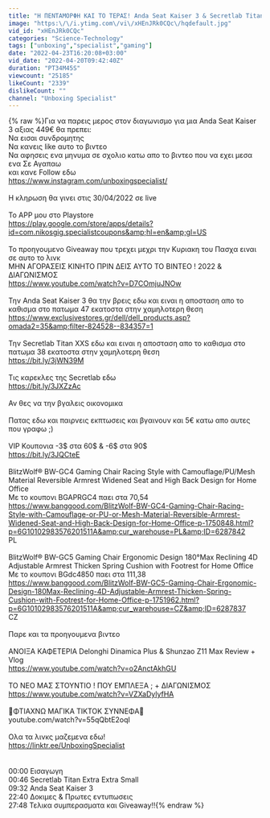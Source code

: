 ```yaml
---
title: "Η ΠΕΝΤΑΜΟΡΦΗ ΚΑΙ ΤΟ ΤΕΡΑΣ! Anda Seat Kaiser 3 & Secretlab Titan XXS"
image: "https:\/\/i.ytimg.com\/vi\/xHEnJRk0CQc\/hqdefault.jpg"
vid_id: "xHEnJRk0CQc"
categories: "Science-Technology"
tags: ["unboxing","specialist","gaming"]
date: "2022-04-23T16:20:08+03:00"
vid_date: "2022-04-20T09:42:40Z"
duration: "PT34M45S"
viewcount: "25185"
likeCount: "2339"
dislikeCount: ""
channel: "Unboxing Specialist"
---
```

{% raw %}Για να παρεις μερος στον διαγωνισμο για μια Anda Seat Kaiser 3 αξιας 449€ θα πρεπει:<br />Να εισαι συνδρομητης<br />Να κανεις like αυτο το βιντεο<br />Να αφησεις ενα μηνυμα σε σχολιο κατω απο το βιντεο που να εχει μεσα ενα    Σε Αγαπαω <br />και κανε Follow εδω <br /><a rel="nofollow" target="blank" href="https://www.instagram.com/unboxingspecialist/">https://www.instagram.com/unboxingspecialist/</a><br /><br />Η κληρωση θα γινει στις 30/04/2022 σε live<br /><br />Το APP μου στο Playstore<br /><a rel="nofollow" target="blank" href="https://play.google.com/store/apps/details?id=com.nikosgig.specialistcoupons&amp;hl=en&amp;gl=US">https://play.google.com/store/apps/details?id=com.nikosgig.specialistcoupons&amp;hl=en&amp;gl=US</a><br /><br />Το προηγουμενο Giveaway που τρεχει μεχρι την Κυριακη του Πασχα ειναι σε αυτο το λινκ <br />ΜΗΝ ΑΓΟΡΑΣΕΙΣ ΚΙΝΗΤΟ ΠΡΙΝ ΔΕΙΣ ΑΥΤΟ ΤΟ ΒΙΝΤΕΟ ! 2022 &amp; ΔΙΑΓΩΝΙΣΜΟΣ<br /><a rel="nofollow" target="blank" href="https://www.youtube.com/watch?v=D7COmjuJNOw">https://www.youtube.com/watch?v=D7COmjuJNOw</a><br /><br />Την Anda Seat Kaiser 3 θα την βρεις εδω και ειναι η αποσταση απο το καθισμα στο πατωμα 47 εκατοστα στην χαμηλοτερη θεση<br /><a rel="nofollow" target="blank" href="https://www.exclusivestores.gr/dell/dell_products.asp?omada2=35&amp;filter-824528--834357=1">https://www.exclusivestores.gr/dell/dell_products.asp?omada2=35&amp;filter-824528--834357=1</a><br /><br />Την Secretlab Titan XXS εδω και ειναι η αποσταση απο το καθισμα στο πατωμα 38 εκατοστα στην χαμηλοτερη θεση<br /><a rel="nofollow" target="blank" href="https://bit.ly/3jWN39M">https://bit.ly/3jWN39M</a><br /><br />Τις καρεκλες της Secretlab  εδω <br /><a rel="nofollow" target="blank" href="https://bit.ly/3JXZzAc">https://bit.ly/3JXZzAc</a><br /><br />Αν θες να την βγαλεις οικονομικα <br /><br />Πατας εδω και παιρνεις εκπτωσεις και βγαινουν και 5€ κατω απο αυτες που γραφω  ;) <br /><br />VIP Κουπονια  -3$ στα 60$ &amp; -6$ στα 90$ <br /><a rel="nofollow" target="blank" href="https://bit.ly/3JQCteE">https://bit.ly/3JQCteE</a><br /><br />BlitzWolf® BW-GC4 Gaming Chair Racing Style with Camouflage/PU/Mesh Material Reversible Armrest Widened Seat and High Back Design for Home Office <br />Με το κουπονι BGAPRGC4 παει στα 70,54 <br /><a rel="nofollow" target="blank" href="https://www.banggood.com/BlitzWolf-BW-GC4-Gaming-Chair-Racing-Style-with-Camouflage-or-PU-or-Mesh-Material-Reversible-Armrest-Widened-Seat-and-High-Back-Design-for-Home-Office-p-1750848.html?p=6G10102983576201511A&amp;cur_warehouse=PL&amp;ID=6287842">https://www.banggood.com/BlitzWolf-BW-GC4-Gaming-Chair-Racing-Style-with-Camouflage-or-PU-or-Mesh-Material-Reversible-Armrest-Widened-Seat-and-High-Back-Design-for-Home-Office-p-1750848.html?p=6G10102983576201511A&amp;cur_warehouse=PL&amp;ID=6287842</a> <br />PL<br /><br />BlitzWolf® BW-GC5 Gaming Chair Ergonomic Design 180°Max Reclining 4D Adjustable Armrest Thicken Spring Cushion with Footrest for Home Office <br />Με το κουπονι BGdc4850 παει στα 111,38 <br /><a rel="nofollow" target="blank" href="https://www.banggood.com/BlitzWolf-BW-GC5-Gaming-Chair-Ergonomic-Design-180Max-Reclining-4D-Adjustable-Armrest-Thicken-Spring-Cushion-with-Footrest-for-Home-Office-p-1751962.html?p=6G10102983576201511A&amp;cur_warehouse=CZ&amp;ID=6287837">https://www.banggood.com/BlitzWolf-BW-GC5-Gaming-Chair-Ergonomic-Design-180Max-Reclining-4D-Adjustable-Armrest-Thicken-Spring-Cushion-with-Footrest-for-Home-Office-p-1751962.html?p=6G10102983576201511A&amp;cur_warehouse=CZ&amp;ID=6287837</a> <br />CZ<br /><br />Παρε και τα προηγουμενα βιντεο<br /><br />ΑΝΟΙΞΑ ΚΑΦΕΤΕΡΙΑ Delonghi Dinamica Plus &amp; Shunzao Z11 Max Review + Vlog<br /><a rel="nofollow" target="blank" href="https://www.youtube.com/watch?v=o2AnctAkhGU">https://www.youtube.com/watch?v=o2AnctAkhGU</a><br /><br />ΤΟ ΝΕΟ ΜΑΣ ΣΤΟΥΝΤΙΟ ! ΠΟΥ ΕΜΠΛΕΞΑ ; + ΔΙΑΓΩΝΙΣΜΟΣ<br /><a rel="nofollow" target="blank" href="https://www.youtube.com/watch?v=VZXaDylyfHA">https://www.youtube.com/watch?v=VZXaDylyfHA</a><br /><br />🌈ΦΤΙΑΧΝΩ ΜΑΓΙΚΑ TIKTOK ΣΥΝΝΕΦΑ🌈<br />youtube.com/watch?v=55qQbtE2oqI<br /><br />Ολα τα λινκς μαζεμενα εδω! <br /><a rel="nofollow" target="blank" href="https://linktr.ee/UnboxingSpecialist">https://linktr.ee/UnboxingSpecialist</a><br /><br /><br />00:00 Εισαγωγη<br />00:46 Secretlab Titan Extra Extra Small <br />09:32 Anda Seat Kaiser 3 <br />22:40 Δοκιμες &amp; Πρωτες εντυπωσεις<br />27:48 Τελικα συμπερασματα και Giveaway!!{% endraw %}
